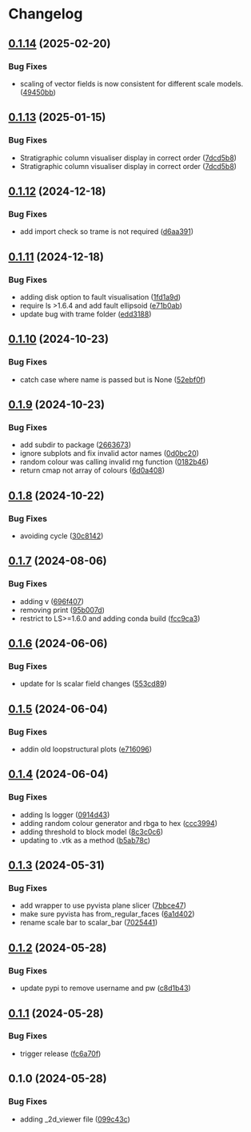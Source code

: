 # Changelog

## [0.1.14](https://github.com/Loop3D/loopstructural-visualisation/compare/v0.1.13...v0.1.14) (2025-02-20)


### Bug Fixes

* scaling of vector fields is now consistent for different scale models. ([49450bb](https://github.com/Loop3D/loopstructural-visualisation/commit/49450bb0514e58f3da5ee3af98bd307a3fc8c4d8))

## [0.1.13](https://github.com/Loop3D/loopstructural-visualisation/compare/v0.1.12...v0.1.13) (2025-01-15)


### Bug Fixes

* Stratigraphic column visualiser display in correct order ([7dcd5b8](https://github.com/Loop3D/loopstructural-visualisation/commit/7dcd5b8c06b637d33ac2e7c5e02bb52a1991cfdd))
* Stratigraphic column visualiser display in correct order ([7dcd5b8](https://github.com/Loop3D/loopstructural-visualisation/commit/7dcd5b8c06b637d33ac2e7c5e02bb52a1991cfdd))

## [0.1.12](https://github.com/Loop3D/loopstructural-visualisation/compare/v0.1.11...v0.1.12) (2024-12-18)


### Bug Fixes

* add import check so trame is not required ([d6aa391](https://github.com/Loop3D/loopstructural-visualisation/commit/d6aa391257604026261c45d22e6cc64792fc669c))

## [0.1.11](https://github.com/Loop3D/loopstructural-visualisation/compare/v0.1.10...v0.1.11) (2024-12-18)


### Bug Fixes

* adding disk option to fault visualisation ([1fd1a9d](https://github.com/Loop3D/loopstructural-visualisation/commit/1fd1a9d3843e1266f4af03d6572558fa65f53527))
* require ls &gt;1.6.4 and add fault ellipsoid ([e71b0ab](https://github.com/Loop3D/loopstructural-visualisation/commit/e71b0abd1b4e242582214c57d485cf2939b90899))
* update bug with trame folder ([edd3188](https://github.com/Loop3D/loopstructural-visualisation/commit/edd318850fc7e97ef4c5e37d43511f9476046324))

## [0.1.10](https://github.com/Loop3D/loopstructural-visualisation/compare/v0.1.9...v0.1.10) (2024-10-23)


### Bug Fixes

* catch case where name is passed but is None ([52ebf0f](https://github.com/Loop3D/loopstructural-visualisation/commit/52ebf0f0fe6ff253e782f8bc2832717df573e0fe))

## [0.1.9](https://github.com/Loop3D/loopstructural-visualisation/compare/v0.1.8...v0.1.9) (2024-10-23)


### Bug Fixes

* add subdir to package ([2663673](https://github.com/Loop3D/loopstructural-visualisation/commit/2663673e8bb55d28b754ab9eeb9d6ed277b2e2d8))
* ignore subplots and fix invalid actor names ([0d0bc20](https://github.com/Loop3D/loopstructural-visualisation/commit/0d0bc2064b85bb83fa2c3a830d48598f9ab12ef1))
* random colour was calling invalid rng function ([0182b46](https://github.com/Loop3D/loopstructural-visualisation/commit/0182b46a956a31b533934bc857d64eb5a1dc946c))
* return cmap not array of colours ([6d0a408](https://github.com/Loop3D/loopstructural-visualisation/commit/6d0a408a8486c05c0f39ab5411f46253c3d92694))

## [0.1.8](https://github.com/Loop3D/loopstructural-visualisation/compare/v0.1.7...v0.1.8) (2024-10-22)


### Bug Fixes

* avoiding cycle ([30c8142](https://github.com/Loop3D/loopstructural-visualisation/commit/30c8142d36629db9675bf93900d5ac8477745e19))

## [0.1.7](https://github.com/Loop3D/loopstructural-visualisation/compare/v0.1.6...v0.1.7) (2024-08-06)


### Bug Fixes

* adding v ([696f407](https://github.com/Loop3D/loopstructural-visualisation/commit/696f407447d140e1e9e6b70150537fd013edf4e3))
* removing print ([95b007d](https://github.com/Loop3D/loopstructural-visualisation/commit/95b007d5d1eda8bbbd3fb9df4c0171e8128dd3ec))
* restrict to LS&gt;=1.6.0 and adding conda build ([fcc9ca3](https://github.com/Loop3D/loopstructural-visualisation/commit/fcc9ca3cd458195e157a0bbefc1f5b985e300b84))

## [0.1.6](https://github.com/Loop3D/loopstructural-visualisation/compare/v0.1.5...v0.1.6) (2024-06-06)


### Bug Fixes

* update for ls scalar field changes ([553cd89](https://github.com/Loop3D/loopstructural-visualisation/commit/553cd89f978f2a025ae446cc3e4a6f40cb24e167))

## [0.1.5](https://github.com/Loop3D/loopstructural-visualisation/compare/v0.1.4...v0.1.5) (2024-06-04)


### Bug Fixes

* addin old loopstructural plots ([e716096](https://github.com/Loop3D/loopstructural-visualisation/commit/e7160967272fabb172c43a5c7a476540bdbd2715))

## [0.1.4](https://github.com/Loop3D/loopstructural-visualisation/compare/v0.1.3...v0.1.4) (2024-06-04)


### Bug Fixes

* adding ls logger ([0914d43](https://github.com/Loop3D/loopstructural-visualisation/commit/0914d439ef1606dfb57a3f1e283b991a5149d9f8))
* adding random colour generator and rbga to hex ([ccc3994](https://github.com/Loop3D/loopstructural-visualisation/commit/ccc3994f44d34d069dcb958b4f45e6a50a652cce))
* adding threshold to block model ([8c3c0c6](https://github.com/Loop3D/loopstructural-visualisation/commit/8c3c0c62ab1a6565892098cf9fc591e4a817f408))
* updating to .vtk as a method ([b5ab78c](https://github.com/Loop3D/loopstructural-visualisation/commit/b5ab78c2503a59578133ad75bd329a87c10846f8))

## [0.1.3](https://github.com/Loop3D/loopstructural-visualisation/compare/v0.1.2...v0.1.3) (2024-05-31)


### Bug Fixes

* add wrapper to use pyvista plane slicer ([7bbce47](https://github.com/Loop3D/loopstructural-visualisation/commit/7bbce472083308e76828beaa867170ba6ebdafb9))
* make sure pyvista has from_regular_faces ([6a1d402](https://github.com/Loop3D/loopstructural-visualisation/commit/6a1d402f3637d986b7e56e316f030e0ff3629e1f))
* rename scale bar to scalar_bar ([7025441](https://github.com/Loop3D/loopstructural-visualisation/commit/7025441c74ed6518debe63fa279924d3873183bf))

## [0.1.2](https://github.com/Loop3D/loopstructural-visualisation/compare/v0.1.1...v0.1.2) (2024-05-28)


### Bug Fixes

* update pypi to remove username and pw ([c8d1b43](https://github.com/Loop3D/loopstructural-visualisation/commit/c8d1b430443a2c454b5aeeff3f2099f8d5a3a978))

## [0.1.1](https://github.com/Loop3D/loopstructural-visualisation/compare/v0.1.0...v0.1.1) (2024-05-28)


### Bug Fixes

* trigger release ([fc6a70f](https://github.com/Loop3D/loopstructural-visualisation/commit/fc6a70fc18ecd43fedd7a3f3d8d717ae790800e7))

## 0.1.0 (2024-05-28)


### Bug Fixes

* adding _2d_viewer file ([099c43c](https://github.com/Loop3D/loopstructural-visualisation/commit/099c43c693fb7f5e3c3f1cee587e80c12694411b))
